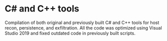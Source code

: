 # C# and C++ tools
Compilation of both original and previously built C# and C++ tools for host recon, persistence, and exfiltration. All the code was optimized using Visual Studio 2019 and fixed outdated code in previously built scripts. 
